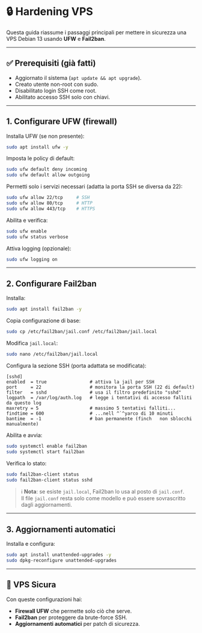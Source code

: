 # 🔒 Hardening VPS

Questa guida riassume i passaggi principali per mettere in sicurezza una VPS Debian 13 usando **UFW** e **Fail2ban**.

---

## ✅ Prerequisiti (già fatti)
- Aggiornato il sistema (`apt update && apt upgrade`).
- Creato utente non-root con sudo.
- Disabilitato login SSH come root.
- Abilitato accesso SSH solo con chiavi.

---

## 1. Configurare UFW (firewall)

Installa UFW (se non presente):
```bash
sudo apt install ufw -y
```

Imposta le policy di default:
```bash
sudo ufw default deny incoming
sudo ufw default allow outgoing
```

Permetti solo i servizi necessari (adatta la porta SSH se diversa da 22):
```bash
sudo ufw allow 22/tcp     # SSH
sudo ufw allow 80/tcp     # HTTP
sudo ufw allow 443/tcp    # HTTPS
```

Abilita e verifica:
```bash
sudo ufw enable
sudo ufw status verbose
```

Attiva logging (opzionale):
```bash
sudo ufw logging on
```

---

## 2. Configurare Fail2ban

Installa:
```bash
sudo apt install fail2ban -y
```

Copia configurazione di base:
```bash
sudo cp /etc/fail2ban/jail.conf /etc/fail2ban/jail.local
```

Modifica `jail.local`:
```bash
sudo nano /etc/fail2ban/jail.local
```

Configura la sezione SSH (porta adattata se modificata):
```
[sshd]
enabled  = true                # attiva la jail per SSH
port     = 22                  # monitora la porta SSH (22 di default)
filter   = sshd                # usa il filtro predefinito "sshd"
logpath  = /var/log/auth.log   # legge i tentativi di accesso falliti da questo log
maxretry = 5                   # massimo 5 tentativi falliti...
findtime = 600                 # ...nell ^`^yarco di 10 minuti
bantime  = -1                  # ban permanente (finch   non sblocchi manualmente)
```

Abilita e avvia:
```bash
sudo systemctl enable fail2ban
sudo systemctl start fail2ban
```

Verifica lo stato:
```bash
sudo fail2ban-client status
sudo fail2ban-client status sshd
```

> ℹ️ **Nota**: se esiste `jail.local`, Fail2ban lo usa al posto di `jail.conf`.  
> Il file `jail.conf` resta solo come modello e può essere sovrascritto dagli aggiornamenti.


---

## 3. Aggiornamenti automatici

Installa e configura:
```bash
sudo apt install unattended-upgrades -y
sudo dpkg-reconfigure unattended-upgrades
```

---

## 🚀 VPS Sicura

Con queste configurazioni hai:
- **Firewall UFW** che permette solo ciò che serve.
- **Fail2ban** per proteggere da brute-force SSH.
- **Aggiornamenti automatici** per patch di sicurezza.
